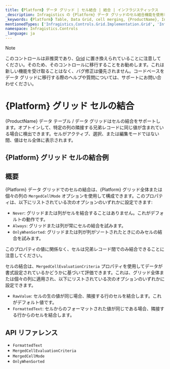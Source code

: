 ```yaml
---
title: {Platform} データ グリッド | セル結合 | 結合 | インフラジスティックス
_description: Infragistics の {Platform} データ グリッドのセル結合機能を使用して、重複する値を持つセルを結合します。
_keywords: {Platform} Table, Data Grid, cell merging, {ProductName}, Infragistics, {Platform} テーブル, データ グリッド, セル結合, インフラジスティックス
mentionedTypes: ['Infragistics.Controls.Grid.Implementation.Grid', 'Infragistics.Controls.Grid.Implementation.MergedCellMode', 'Infragistics.Controls.Grid.Implementation.MergedCellEvaluationCriteria']
namespace: Infragistics.Controls
_language: ja
---
```


<!-- Blazor, WebComponents -->

> [!Note]
このコントロールは非推奨であり、[Grid](../data-grid.md) に置き換えられていることに注意してください。そのため、そのコントロールに移行することをお勧めします。これは新しい機能を受け取ることはなく、バグ修正は優先されません。コードベースをデータ グリッドに移行する際のヘルプや質問については、サポートにお問い合わせください。

<!-- end: Blazor, WebComponents -->

# {Platform} グリッド セルの結合

{ProductName} データ テーブル / データ グリッドはセルの結合をサポートします。オプトインして、特定の列の隣接する兄弟レコードに同じ値が含まれている場合に検出できます。セルがアクティブ、選択、または編集モードではない間、値はセル全体に表示されます。

## {Platform} グリッド セルの結合例

<code-view style="height: 600px"
           data-demos-base-url="{environment:dvDemosBaseUrl}"
           iframe-src="{environment:dvDemosBaseUrl}/grids/data-grid-cell-merging"
           alt="{Platform} グリッド セルの結合例"
           github-src="grids/data-grid/cell-merging">
</code-view>

<div class="divider--half"></div>

## 概要

{Platform} データ グリッドでのセルの結合は、{Platform} グリッド全体または個々の列の `MergedCellMode` オプションを使用して構成できます。このプロパティは、以下にリストされている次のオプションのいずれかに設定できます:

- `Never`: グリッドまたは列がセルを結合することはありません。これがデフォルトの動作です。
- `Always`: グリッドまたは列が常にセルの結合を試みます。
- `OnlyWhenSorted`: グリッドまたは列が列がソートされたときにのみセルの結合を試みます。

このプロパティの値に関係なく、セルは兄弟レコード間でのみ結合できることに注意してください。

セルの結合は、`MergedCellEvaluationCriteria` プロパティを使用してデータが書式設定されているかどうかに基づいて評価できます。これは、グリッド全体または個々の列に適用され、以下にリストされている次のオプションのいずれかに設定できます。

- `RawValue`: セルの生の値が同じ場合、隣接する行のセルを結合します。これがデフォルト値です。
- `FormattedText`: セルからのフォーマットされた値が同じである場合、隣接する行からのセルを結合します。

<div class="divider--half"></div>

## API リファレンス

 - `FormattedText`
 - `MergedCellEvaluationCriteria`
 - `MergedCellMode`
 - `OnlyWhenSorted`